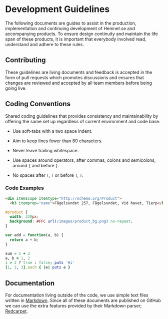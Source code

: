 Development Guidelines
======================

The following documents are guides to assist in the production, implementation 
and continuing development of Hemnet.se and accompanying products. To ensure 
design continuity and maintain the life span of these products, it is 
important that everybody involved read, understand and adhere to these rules.


Contributing
------------

These guidelines are living documents and feedback is accepted in the form of 
pull requests which promotes discussions and ensures that changes are reviewed 
and accepted by all team members before being going live.


Coding Conventions
------------------

Shared coding guidelines that provides consistency and maintainability by 
offering the same set up regardless of current environment and code base.

* Use soft-tabs with a two space indent.

* Aim to keep lines fewer than 80 characters.

* Never leave trailing whitespace.

* Use spaces around operators, after commas, colons and semicolons, around `{` 
  and before `}`.

* No spaces after `(`, `[` or before `]`, `)`.

### Code Examples

~~~~ html
<div itemscope itemtype="http://schema.org/Product">
  <h3 itemprop="name">Fågelsundet 257, Fågelsundet, Vid havet, Tierp</h3>
~~~~

~~~~ css
#product {
  width: 320px;
  background: #FFC url(/images/product_bg.png) no-repeat;
}
~~~~

~~~~ javascript
var add = function(a, b) {
  return a + b;
}
~~~~

~~~~ ruby
sum = 1 + 2
a, b = 1, 2
1 > 2 ? true : false; puts 'Hi'
[1, 2, 3].each { |e| puts e }
~~~~


Documentation
-------------

For documentation living outside of the code, we use simple text files written 
in [Markdown][md]. Since all of these documents are published on GitHub we 
can use the extra features provided by their Markdown parser; [Redcarpet][rc].


[md]: (http://daringfireball.net/projects/markdown/syntax)
[rc]: https://github.com/tanoku/redcarpet